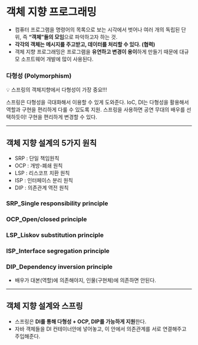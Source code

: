# 객체 지향 프로그래밍

- 컴퓨터 프로그램을 명령어의 목록으로 보는 시각에서 벗어나 여러 개의 독립된 단위, 즉 **“객체”들의 모임**으로 파악하고자 하는 것.
- **각각의 객체는 메시지를 주고받고, 데이터를 처리할 수 있다. (협력)**
- 객체 지향 프로그래밍은 프로그램을 **유연하고 변경이 용이**하게 만들기 때문에 대규모 소프트웨어 개발에 많이 사용된다.

### **다형성 (Polymorphism)**

<aside>
💡 스프링의 객체지향에서 다형성이 가장 중요!!!

스프링은 다형성을 극대화해서 이용할 수 있게 도와준다.
IoC, DI는 다형성을 활용해서 역할과 구현을 편리하게 다룰 수 있도록 지원.
스프링을 사용하면 공연 무대의 배우를 선택하듯이! 구현을 편리하게 변경할 수 있다.

</aside>


---

## 객체 지향 설계의 5가지 원칙

- SRP : 단일 책임원칙
- OCP : 개방-폐쇄 원칙
- LSP : 리스코프 치환 원칙
- ISP : 인터페이스 분리 원칙
- DIP : 의존관계 역전 원칙

### SRP_Single responsibility principle

### **OCP_Open/closed principle**


### LSP_Liskov substitution principle


### ISP_Interface segregation principle


### DIP_Dependency inversion principle


- 배우가 대본(역할)에 의존해야지, 인물(구현체)에 의존하면 안된다.


---

## 객체 지향 설계와 스프링

- 스프링은 **DI를 통해 다형성 + OCP, DIP를 가능하게 지원**한다.
- 자바 객체들을 DI 컨테이너안에 넣어놓고, 이 안에서 의존관계를 서로 연결해주고 주입해준다.